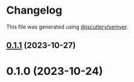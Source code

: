 # Changelog

This file was generated using [@jscutlery/semver](https://github.com/jscutlery/semver).

## [0.1.1](https://gitlab.ir7.com.br/r7/front-monorepo/compare/ui-section-heading-0.1.0...ui-section-heading-0.1.1) (2023-10-27)

# 0.1.0 (2023-10-24)
